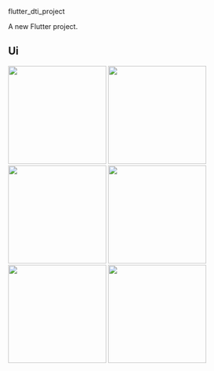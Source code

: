 flutter_dti_project

A new Flutter project.

## Ui 
<img src="" width=200>


<img src="https://github.com/user-attachments/assets/7991a957-8e7c-43af-8eb1-465f665a9b49" width=200>

<img src="https://github.com/user-attachments/assets/7526d98b-aef2-42c9-9f3a-e609421d8b47" width=200>

<img src="https://github.com/user-attachments/assets/5c737779-5448-4a03-92e2-10f4af4e2301" width=200>

<img src="https://github.com/user-attachments/assets/0b830059-7899-4756-acc1-454d8cf0fa81" width=200>

<img src="https://github.com/user-attachments/assets/ce37d886-ae10-454e-99cb-ab9dd955bb71" width=200>

